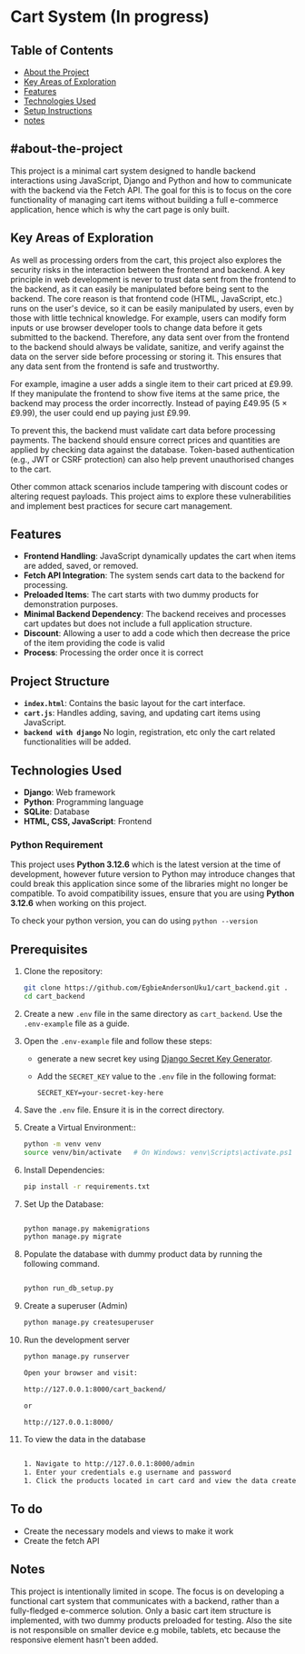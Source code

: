 # Cart System (In progress)


## Table of Contents

- [About the Project](#about-the-project)
- [Key Areas of Exploration](#key-areas-of-exploration)
- [Features](#features)
- [Technologies Used](#technologies-used)
- [Setup Instructions](#setup-instructions)
- [notes](#notes)



## #about-the-project

This project is a minimal cart system designed to handle backend interactions using JavaScript, Django and Python and how to communicate with the backend via the Fetch API. The goal for this is to focus on the core functionality of managing cart items without building a full e-commerce application, hence which is why the cart page is only built.


## Key Areas of Exploration

As well as processing orders from the cart, this project also explores the security risks in the interaction between the frontend and backend. A key principle in web development is never to trust data sent from the frontend to the backend, as it can easily be manipulated before being sent to the backend.
The core reason is that frontend code (HTML, JavaScript, etc.) runs on the user's device, so it can be easily manipulated by users, even by those with little technical knowledge. For example, users can modify form inputs or use browser developer tools to change data before it gets submitted to the backend. Therefore, any data sent over from the frontend to the backend should always be validate, sanitize, and verify against the data on the server side before processing or storing it. This ensures that any data sent from the frontend is safe and trustworthy.

For example, imagine a user adds a single item to their cart priced at £9.99. If they manipulate the frontend to show five items at the same price, the backend may process the order incorrectly. Instead of paying £49.95 (5 × £9.99), the user could end up paying just £9.99.

To prevent this, the backend must validate cart data before processing payments. The backend should ensure correct prices and quantities are applied by checking data against the database. Token-based authentication (e.g., JWT or CSRF protection) can also help prevent unauthorised changes to the cart.

Other common attack scenarios include tampering with discount codes or altering request payloads. This project aims to explore these vulnerabilities and implement best practices for secure cart management.


## Features

- **Frontend Handling**: JavaScript dynamically updates the cart when items are added, saved, or removed.
- **Fetch API Integration**: The system sends cart data to the backend for processing.
- **Preloaded Items**: The cart starts with two dummy products for demonstration purposes.
- **Minimal Backend Dependency**: The backend receives and processes cart updates but does not include a full application structure.
- **Discount**: Allowing a user to add a code which then decrease the price of the item providing the code is valid
- **Process**: Processing the order once it is correct

## Project Structure

- **`index.html`**: Contains the basic layout for the cart interface.
- **`cart.js`**: Handles adding, saving, and updating cart items using JavaScript.
- **`backend with django`** No login, registration, etc only the cart related functionalities will be added.



## Technologies Used

- **Django**: Web framework
- **Python**: Programming language
- **SQLite**: Database
- **HTML, CSS, JavaScript**: Frontend


### **Python Requirement**

This project uses **Python 3.12.6** which is the latest version at the time of development, however future version to Python may introduce changes that could break this application since some of the libraries might no longer be compatible. To avoid compatibility issues, ensure that you are using **Python 3.12.6** when working on this project.


To check your python version, you can do using `python --version` 


## **Prerequisites**

1. Clone the repository:
   ```sh
   git clone https://github.com/EgbieAndersonUku1/cart_backend.git .
   cd cart_backend
   ```

2. Create a new `.env` file in the same directory as `cart_backend`. Use the `.env-example` file as a guide.

3. Open the `.env-example` file and follow these steps:
   - generate a new secret key using [Django Secret Key Generator](https://miniwebtool.com/django-secret-key-generator/).
   - Add the `SECRET_KEY` value to the `.env` file in the following format:

     ```env
     SECRET_KEY=your-secret-key-here
     ```

4. Save the `.env` file. Ensure it is in the correct directory.



1. Create a Virtual Environment::
   ```sh
   python -m venv venv
   source venv/bin/activate   # On Windows: venv\Scripts\activate.ps1

   ```

1. Install Dependencies:
   ```sh
   pip install -r requirements.txt

   ```

1. Set Up the Database: 
   ```sh

   python manage.py makemigrations
   python manage.py migrate
   ```

1. Populate the database with dummy product data by running the following command.

   ```sh

   python run_db_setup.py       
   

   ```

1. Create a superuser (Admin)
   ```sh
   python manage.py createsuperuser

   ```


1. Run the development server
   ```sh
   python manage.py runserver

   Open your browser and visit:

   http://127.0.0.1:8000/cart_backend/

   or

   http://127.0.0.1:8000/

   ```

1. To view the data in the database
   ```sh
   
   1. Navigate to http://127.0.0.1:8000/admin
   1. Enter your credentials e.g username and password
   1. Click the products located in cart card and view the data created.

   ```



## To do
- Create the necessary models and views to make it work
- Create the fetch API 


## Notes

This project is intentionally limited in scope. The focus is on developing a functional cart system that communicates with a backend, rather than a fully-fledged e-commerce solution. Only a basic cart item structure is implemented, with two dummy products preloaded for testing. Also the site is not responsible on smaller device e.g mobile, tablets, etc because the responsive element hasn't been added.











